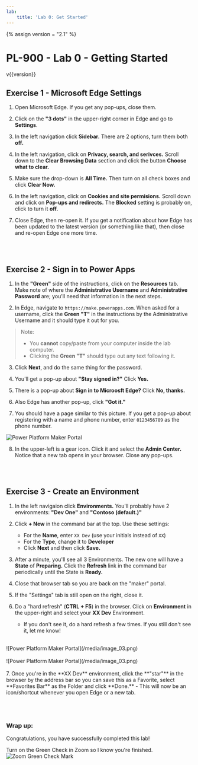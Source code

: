 ```yaml
---
lab:
    title: 'Lab 0: Get Started'
---
```

{% assign version = "2.1" %}
# PL-900 - Lab 0 - Getting Started
v{{version}}

## Exercise 1 - Microsoft Edge Settings

1. Open Microsoft Edge.  If you get any pop-ups, close them.
   
1. Click on the **"3 dots"** in the upper-right corner in Edge and go to **Settings**.
  
1. In the left navigation click **Sidebar.**  There are 2 options, turn them both **off.**

1. In the left navigation, click on **Privacy, search, and serivces.**  Scroll down to the **Clear Browsing Data** section and click the button **Choose what to clear.**

1. Make sure the drop-down is **All Time.**  Then turn on all check boxes and click **Clear Now.**

1. In the left navigation, click on **Cookies and site permisions.**  Scroll down and click on **Pop-ups and redirects.**   The **Blocked** setting is probably on, click to turn it **off.**

1. Close Edge, then re-open it.   If you get a notification about how Edge has been updated to the latest version (or something like that), then close and re-open Edge one more time.

<br><br>
## Exercise 2 - Sign in to Power Apps

1. In the **"Green"** side of the instructions, click on the **Resources** tab.  Make note of where the **Administrative Username** and **Administrative Password** are; you'll need that information in the next steps.

2. In Edge, navigate to `https://make.powerapps.com`.  When asked for a username, click the **Green "T"** in the instructions by the Administrative Username and it should type it out for you.

  > Note:     
  > - You **cannot** copy/paste from your computer inside the lab computer.<br>
  > - Clicking the **Green "T"** should type out any text following it.

3. Click **Next**, and do the same thing for the password.   

4. You'll get a pop-up about **"Stay signed in?"**  Click **Yes.**
     
5. There is a pop-up about **Sign in to Microosft Edge?** Click **No, thanks.**

6. Also Edge has another pop-up, click **"Got it."**

7. You should have a page similar to this picture.  If you get a pop-up about registering with a name and phone number, enter `0123456789` as the phone number.
   

![Power Platform Maker Portal](/media/image_02.png)
<br>

8. In the upper-left is a gear icon.  Click it and select the **Admin Center.**  Notice that a new tab opens in your browser.  Close any pop-ups.

<br><br>
## Exercise 3 - Create an Environment

1. In the left navigaion click **Environments.**  You'll probably have 2 environments:  **"Dev One"** and **"Contoso (default.)"**

2. Click **+ New** in the command bar at the top.  Use these settings:
    - For the **Name**, enter `XX Dev`  (use your initials instead of `XX`)
    - For the **Type**, change it to **Developer**
    - Click **Next** and then click **Save.** 

3. After a minute, you'll see all 3 Environments.  The new one will have a **State** of **Preparing.**  Click the **Refresh** link in the command bar periodically until the State is **Ready.**

4. Close that browser tab so you are back on the "maker" portal.

5. If the "Settings" tab is still open on the right, close it.

6. Do a "hard refresh" (**CTRL + F5**) in the browser.  Click on **Environment** in the upper-right and select your **XX Dev** Environment.
    - If you don't see it, do a hard refresh a few times.  If you still don't see it, let me know!

<br>
![Power Platform Maker Portal](/media/image_03.png)
<br>

<br>
    ![Power Platform Maker Portal](/media/image_03.png)
<br>


<br>
7. Once you're in the **XX Dev** environment, click the **"star"** in the browser by the address bar so you can save this as a Favorite, select **Favorites Bar** as the Folder and click **Done.**
    - This will now be an icon/shortcut whenever you open Edge or a new tab.

<br><br>



### Wrap up:  
Congratulations, you have successfully completed this lab!

Turn on the Green Check in Zoom so I know you're finished.
<br>
![Zoom Green Check Mark](https://tylerfarmer1.github.io/media/green_check_small.png)




